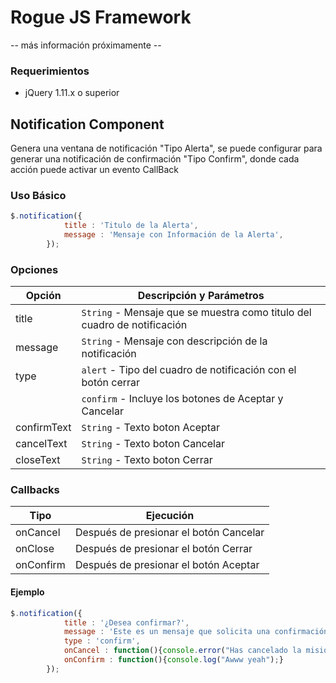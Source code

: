 # Rogue JS Framework #

-- más información próximamente --

### Requerimientos ###

- jQuery 1.11.x o superior

## Notification Component ##

Genera una ventana de notificación "Tipo Alerta", se puede configurar para generar una notificación de confirmación "Tipo Confirm", donde cada acción puede activar un evento CallBack

### Uso Básico ###

```javascript
$.notification({
            title : 'Titulo de la Alerta',
            message : 'Mensaje con Información de la Alerta',
        });
```

### Opciones ###

| Opción        | Descripción y Parámetros           |
| ------------- |-------------|
| title   | `String` - Mensaje que se muestra como titulo del cuadro de notificación |
| message | `String` - Mensaje con descripción de la notificación      |
| type    | `alert`  - Tipo del cuadro de notificación con el botón cerrar |
|         | `confirm` - Incluye los botones de Aceptar y Cancelar|
| confirmText | `String` - Texto boton Aceptar |
| cancelText | `String` - Texto boton Cancelar |
| closeText | `String` - Texto boton Cerrar |

### Callbacks ###

| Tipo        | Ejecución           |
| ------------- |-------------|
| onCancel   | Después de presionar el botón Cancelar |
| onClose    | Después de presionar el botón Cerrar     |
| onConfirm  | Después de presionar el botón Aceptar     |

#### Ejemplo ####

```javascript
$.notification({
            title : '¿Desea confirmar?',
            message : 'Este es un mensaje que solicita una confirmación',
            type : 'confirm',
            onCancel : function(){console.error("Has cancelado la misión");},
            onConfirm : function(){console.log("Awww yeah");}
        });
```